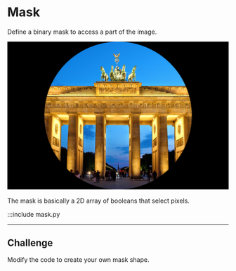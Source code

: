 
# Mask

Define a binary mask to access a part of the image.

![](../images/mask.png)

The mask is basically a 2D array of booleans that select pixels.

:::include mask.py

----

## Challenge

Modify the code to create your own mask shape.
